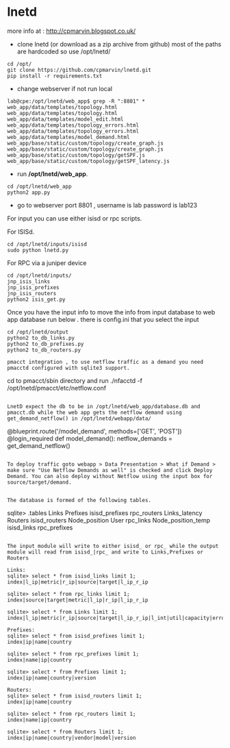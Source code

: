# lnetd

more info at : http://cpmarvin.blogspot.co.uk/ 
   
- clone lnetd (or download as a zip archive from github) most of the paths are hardcoded so use /opt/lnetd/
```
cd /opt/
git clone https://github.com/cpmarvin/lnetd.git
pip install -r requirements.txt
```

- change webserver if not run local
```
lab@cpe:/opt/lnetd/web_app$ grep -R ":8801" *           
web_app/data/templates/topology.html   
web_app/data/templates/topology.html       
web_app/data/templates/model_edit.html        
web_app/data/templates/topology_errors.html   
web_app/data/templates/topology_errors.html        
web_app/data/templates/model_demand.html        
web_app/base/static/custom/topology/create_graph.js    
web_app/base/static/custom/topology/create_graph.js   
web_app/base/static/custom/topology/getSPF.js
web_app/base/static/custom/topology/getSPF_latency.js
``` 
- run **/opt/lnetd/web_app**.
```
cd /opt/lnetd/web_app
python2 app.py
```
- go to webserver port 8801 , username is lab password is lab123

For input you can use either isisd or rpc scripts.

For ISISd.
```
cd /opt/lnetd/inputs/isisd
sudo python lnetd.py
```

For RPC via a juniper device
```
cd /opt/lnetd/inputs/
jnp_isis_links
jnp_isis_prefixes
jnp_isis_routers
python2 isis_get.py
```

Once you have the input info to move the info from input database to web app database run below . there is config.ini that you select the input
```
cd /opt/lnetd/output
python2 to_db_links.py
python2 to_db_prefixes.py
python2 to_db_routers.py

pmacct integration , to use netflow traffic as a demand you need pmacctd configured with sqlite3 support.

```
cd to pmacct/sbin directory and run 
./nfacctd -f /opt/lnetd/pmacct/etc/netflow.conf
```

LnetD expect the db to be in /opt/lnetd/web_app/database.db and pmacct.db while the web app gets the netflow demand using get_demand_netflow() in /opt/lnetd/webapp/data/ 

```
@blueprint.route('/model_demand', methods=['GET', 'POST'])
@login_required
def model_demand():
    netflow_demands = get_demand_netflow()
```

To deploy traffic goto webapp > Data Presentation > What if Demand > make sure "Use Netflow Demands as well" is checked and click Deploy Demand. You can also deploy without Netflow using the input box for source/target/demand.


The database is formed of the following tables. 
```
sqlite> .tables
Links               Prefixes            isisd_prefixes      rpc_routers
Links_latency       Routers             isisd_routers
Node_position       User                rpc_links
Node_position_temp  isisd_links         rpc_prefixes
```

The input module will write to either isisd_ or rpc_ while the output module will read from isisd_|rpc_ and write to Links,Prefixes or Routers

Links:
sqlite> select * from isisd_links limit 1;
index|l_ip|metric|r_ip|source|target|l_ip_r_ip

sqlite> select * from rpc_links limit 1;
index|source|target|metric|l_ip|r_ip|l_ip_r_ip

sqlite> select * from Links limit 1;
index|l_ip|metric|r_ip|source|target|l_ip_r_ip|l_int|util|capacity|errors

Prefixes:
sqlite> select * from isisd_prefixes limit 1;
index|ip|name|country

sqlite> select * from rpc_prefixes limit 1;
index|name|ip|country

sqlite> select * from Prefixes limit 1;
index|ip|name|country|version

Routers:
sqlite> select * from isisd_routers limit 1;
index|ip|name|country

sqlite> select * from rpc_routers limit 1;
index|name|ip|country

sqlite> select * from Routers limit 1;
index|ip|name|country|vendor|model|version

